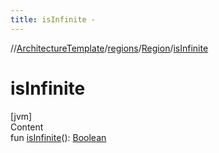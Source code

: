 ```yaml
---
title: isInfinite -
---
```

//[ArchitectureTemplate](../../index.md)/[regions](../index.md)/[Region](index.md)/[isInfinite](is-infinite.md)



# isInfinite  
[jvm]  
Content  
fun [isInfinite](is-infinite.md)(): [Boolean](https://kotlinlang.org/api/latest/jvm/stdlib/kotlin/-boolean/index.html)  



